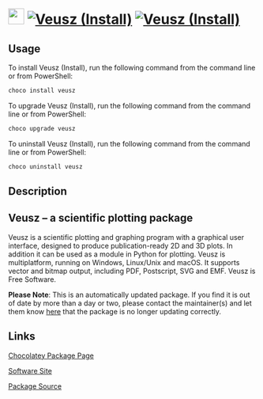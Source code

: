 ﻿# <img src="https://cdn.jsdelivr.net/gh/mkevenaar/chocolatey-packages@97a2d35fa32f3cd0d4ebd0eb163ff267dc12c298/icons/veusz.png" width="32" height="32"/> [![Veusz (Install)](https://img.shields.io/chocolatey/v/veusz.svg?label=Veusz+(Install))](https://community.chocolatey.org/packages/veusz) [![Veusz (Install)](https://img.shields.io/chocolatey/dt/veusz.svg)](https://community.chocolatey.org/packages/veusz)

## Usage

To install Veusz (Install), run the following command from the command line or from PowerShell:

```powershell
choco install veusz
```

To upgrade Veusz (Install), run the following command from the command line or from PowerShell:

```powershell
choco upgrade veusz
```

To uninstall Veusz (Install), run the following command from the command line or from PowerShell:

```powershell
choco uninstall veusz
```

## Description

## Veusz – a scientific plotting package

Veusz is a scientific plotting and graphing program with a graphical user interface, designed to produce publication-ready 2D and 3D plots. In addition it can be used as a module in Python for plotting. Veusz is multiplatform, running on Windows, Linux/Unix and macOS. It supports vector and bitmap output, including PDF, Postscript, SVG and EMF. Veusz is Free Software.

**Please Note**: This is an automatically updated package. If you find it is
out of date by more than a day or two, please contact the maintainer(s) and
let them know [here](https://github.com/mkevenaar/chocolatey-packages/issues) that the package is no longer updating correctly.


## Links

[Chocolatey Package Page](https://community.chocolatey.org/packages/veusz)

[Software Site](https://veusz.github.io/)

[Package Source](https://github.com/mkevenaar/chocolatey-packages/tree/master/automatic/veusz)

